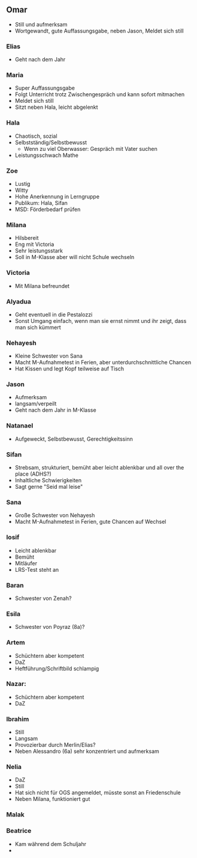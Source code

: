 
## Omar
- Still und aufmerksam
- Wortgewandt, gute Auffassungsgabe, neben Jason, Meldet sich still 

### Elias 
- Geht nach dem Jahr
### Maria
- Super Auffassungsgabe
- Folgt Unterricht trotz Zwischengespräch und kann sofort mitmachen
- Meldet sich still
- Sitzt neben Hala, leicht abgelenkt

### Hala 
- Chaotisch, sozial
- Selbstständig/Selbstbewusst
	- Wenn zu viel Oberwasser: Gespräch mit Vater suchen
- Leistungsschwach Mathe
### Zoe
- Lustig
- Witty
- Hohe Anerkennung in Lerngruppe
- Publikum: Hala, Sifan
- MSD: Förderbedarf prüfen 
### Milana
- Hilsbereit
- Eng mit Victoria 
- Sehr leistungsstark
- Soll in M-Klasse aber will nicht Schule wechseln 
### Victoria
- Mit Milana befreundet
### Alyadua 
- Geht eventuell in die Pestalozzi
- Sonst Umgang einfach, wenn man sie ernst nimmt und ihr zeigt, dass man sich kümmert
### Nehayesh 
- Kleine Schwester von Sana
- Macht M-Aufnahmetest in Ferien, aber unterdurchschnittliche Chancen
- Hat Kissen und legt Kopf teilweise auf Tisch

### Jason
- Aufmerksam
- langsam/verpeilt 
- Geht nach dem Jahr in M-Klasse

### Natanael
- Aufgeweckt, Selbstbewusst, Gerechtigkeitssinn 

### Sifan
- Strebsam, strukturiert, bemüht aber leicht ablenkbar und all over the place (ADHS?)
- Inhaltliche Schwierigkeiten
- Sagt gerne "Seid mal leise"
### Sana 
- Große Schwester von Nehayesh 
- Macht M-Aufnahmetest in Ferien, gute Chancen auf Wechsel
### Iosif
- Leicht ablenkbar 
- Bemüht 
- Mitläufer 
- LRS-Test steht an

### Baran
- Schwester von Zenah? 

### Esila
- Schwester von Poyraz (8a)?

### Artem 
- Schüchtern aber kompetent
- DaZ
- Heftführung/Schriftbild schlampig 

### Nazar: 
- Schüchtern aber kompetent
- DaZ

### Ibrahim
- Still
- Langsam
- Provozierbar durch Merlin/Elias? 
- Neben Alessandro (6a) sehr konzentriert und aufmerksam 

### Nelia
- DaZ
- Still
- Hat sich nicht für OGS angemeldet, müsste sonst an Friedenschule 
- Neben Milana, funktioniert gut 

### Malak 

### Beatrice
- Kam während dem Schuljahr 
- 